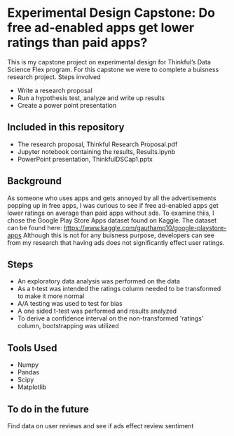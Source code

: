 # Experimental Design Capstone: Do free ad-enabled apps get lower ratings than paid apps?
This is my capstone project on experimental design for Thinkful’s Data Science Flex program. For this capstone we were to complete a buisness research project.
Steps involved
* Write a research proposal
* Run a hypothesis test, analyze and write up results
* Create a power point presentation

## Included in this repository
* The research proposal, Thinkful Research Proposal.pdf
* Jupyter notebook containing the results, Results.ipynb
* PowerPoint presentation, ThinkfulDSCap1.pptx

## Background
As someone who uses apps and gets annoyed by all the advertisements popping up in free apps, I was curious to see if free ad-enabled apps get lower ratings on average than paid apps without ads.
To examine thiis, I chose the Google Play Store Apps dataset found on Kaggle.  The dataset can be found here: https://www.kaggle.com/gauthamp10/google-playstore-apps
Although this is not for any buisness purpose, developers can see from my research that having ads does not significantly effect user ratings.  

## Steps
* An exploratory data analysis was performed on the data
* As a t-test was intended the ratings column needed to be transformed to make it more normal
* A/A testing was used to test for bias
* A one sided t-test was performed and results analyzed
* To derive a confidence interval on the non-transformed 'ratings' column, bootstrapping was utilized

## Tools Used
* Numpy
* Pandas
* Scipy
* Matplotlib

## To do in the future
Find data on user reviews and see if ads effect review sentiment
